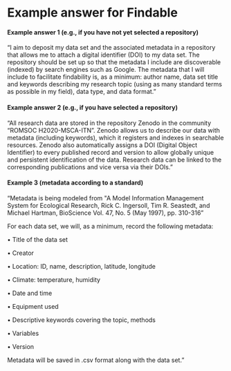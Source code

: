 # Example answer for Findable

#### Example answer 1 (e.g., if you have not yet selected a repository)

“I aim to deposit my data set and the associated metadata in a repository that allows me to attach a digital identifier (DOI) to my data set. The repository should be set up so that the metadata I include are discoverable (indexed) by search engines such as Google. The metadata that I will  include to facilitate findability is, as a minimum: author name, data set title and keywords describing my  research topic (using as many standard terms as possible in my field), data type, and data format.”

#### Example answer 2 (e.g., if you have selected a repository)

“All research data are stored in the repository Zenodo in the community “ROMSOC H2020-MSCA-ITN”.  Zenodo allows us to describe our data with metadata (including keywords), which it registers and indexes in searchable resources. Zenodo also automatically assigns a DOI (Digital Object Identifier) to every published record and version to allow globally unique and persistent identification of the data. Research data can be linked to the corresponding publications and vice versa via their DOIs.”

#### Example 3 (metadata according to a standard)

“Metadata is being modeled from "A Model Information Management System for Ecological Research, Rick C. Ingersoll, Tim R. Seastedt, and Michael Hartman, BioScience Vol. 47, No. 5 (May 1997), pp. 310-316”

For each data set, we will, as a minimum, record the following metadata:

•  Title of the data set

•  Creator

•  Location: ID, name, description, latitude, longitude

•  Climate: temperature, humidity

•  Date and time

•  Equipment used

•  Descriptive keywords covering the topic, methods

•  Variables

•  Version

Metadata will be saved in .csv format along with the data set.”
